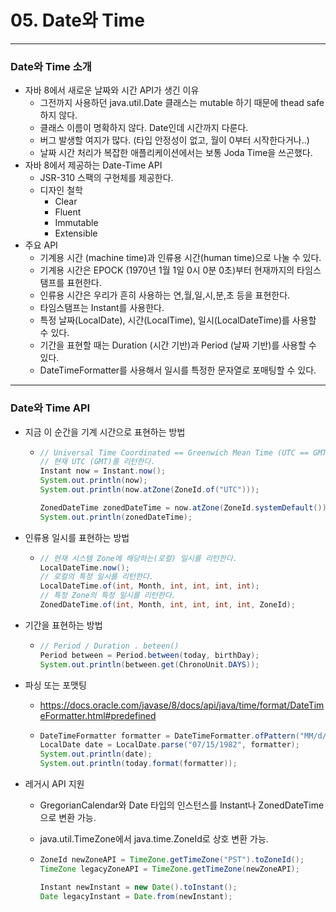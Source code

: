# 05. Date와 Time

----

### Date와 Time 소개

- 자바 8에서 새로운 날짜와 시간 API가 생긴 이유
  - 그전까지 사용하던 java.util.Date 클래스는 mutable 하기 때문에 thead safe하지 않다.
  - 클래스 이름이 명확하지 않다. Date인데 시간까지 다룬다.
  - 버그 발생할 여지가 많다. (타입 안정성이 없고, 월이 0부터 시작한다거나..)
  - 날짜 시간 처리가 복잡한 애플리케이션에서는 보통 Joda Time을 쓰곤했다.
- 자바 8에서 제공하는 Date-Time API
  - JSR-310 스팩의 구현체를 제공한다.
  - 디자인 철학
    - Clear
    - Fluent
    - Immutable
    - Extensible
- 주요 API
  - 기계용 시간 (machine time)과 인류용 시간(human time)으로 나눌 수 있다.
  - 기계용 시간은 EPOCK (1970년 1월 1일 0시 0분 0초)부터 현재까지의 타임스탬프를 표현한다.
  - 인류용 시간은 우리가 흔히 사용하는 연,월,일,시,분,초 등을 표현한다.
  - 타임스탬프는 Instant를 사용한다.
  - 특정 날짜(LocalDate), 시간(LocalTime), 일시(LocalDateTime)를 사용할 수 있다.
  - 기간을 표현할 때는 Duration (시간 기반)과 Period (날짜 기반)를 사용할 수 있다.
  - DateTimeFormatter를 사용해서 일시를 특정한 문자열로 포매팅할 수 있다.

----

### Date와 Time API

- 지금 이 순간을 기계 시간으로 표현하는 방법

  - ```java
    // Universal Time Coordinated == Greenwich Mean Time (UTC == GMT)
    // 현재 UTC (GMT)를 리턴한다.
    Instant now = Instant.now(); 
    System.out.println(now); 
    System.out.println(now.atZone(ZoneId.of("UTC")));
    
    ZonedDateTime zonedDateTime = now.atZone(ZoneId.systemDefault()); 
    System.out.println(zonedDateTime);
    ```

- 인류용 일시를 표현하는 방법

  - ```java
    // 현재 시스템 Zone에 해당하는(로컬) 일시를 리턴한다.
    LocalDateTime.now();
    // 로컬의 특정 일시를 리턴한다.
    LocalDateTime.of(int, Month, int, int, int, int); 
    // 특정 Zone의 특정 일시를 리턴한다.
    ZonedDateTime.of(int, Month, int, int, int, int, ZoneId);
    ```

- 기간을 표현하는 방법

  - ```java
    // Period / Duration . beteen()
    Period between = Period.between(today, birthDay); 
    System.out.println(between.get(ChronoUnit.DAYS));
    ```

- 파싱 또는 포맷팅

  - https://docs.oracle.com/javase/8/docs/api/java/time/format/DateTimeFormatter.html#predefined

  - ```java
    DateTimeFormatter formatter = DateTimeFormatter.ofPattern("MM/d/yyyy");
    LocalDate date = LocalDate.parse("07/15/1982", formatter); 
    System.out.println(date); 
    System.out.println(today.format(formatter));
    ```

- 레거시 API 지원

  - GregorianCalendar와 Date 타입의 인스턴스를 Instant나 ZonedDateTime으로 변환 가능.

  - java.util.TimeZone에서 java.time.ZoneId로 상호 변환 가능.

  - ```java
    ZoneId newZoneAPI = TimeZone.getTimeZone("PST").toZoneId();
    TimeZone legacyZoneAPI = TimeZone.getTimeZone(newZoneAPI);
    
    Instant newInstant = new Date().toInstant(); 
    Date legacyInstant = Date.from(newInstant);
    ```
